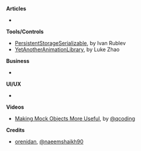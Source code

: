 
**Articles**

*


**Tools/Controls**

* [PersistentStorageSerializable](https://github.com/IvanRublev/PersistentStorageSerializable), by Ivan Rublev
* [YetAnotherAnimationLibrary](https://github.com/lkzhao/YetAnotherAnimationLibrary), by Luke Zhao

**Business**

*

**UI/UX**

*

**Videos**

* [Making Mock Objects More Useful](https://realm.io/news/making-mock-objects-more-useful-try-swift-2017), by [@qcoding](https://twitter.com/qcoding)

**Credits**

* [orenidan](https://github.com/orenidan), [@naeemshaikh90](https://github.com/naeemshaikh90)
